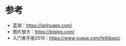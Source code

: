 # 参考

- 蓝湖：https://lanhuapp.com/
- 图片放大：https://bigjpg.com/
- 入门者手册2019：https://www.yuque.com/fe9/basic
